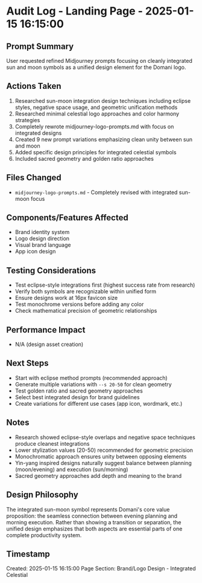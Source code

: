 # Audit Log - Landing Page - 2025-01-15 16:15:00

## Prompt Summary
User requested refined Midjourney prompts focusing on cleanly integrated sun and moon symbols as a unified design element for the Domani logo.

## Actions Taken
1. Researched sun-moon integration design techniques including eclipse styles, negative space usage, and geometric unification methods
2. Researched minimal celestial logo approaches and color harmony strategies
3. Completely rewrote midjourney-logo-prompts.md with focus on integrated designs
4. Created 9 new prompt variations emphasizing clean unity between sun and moon
5. Added specific design principles for integrated celestial symbols
6. Included sacred geometry and golden ratio approaches

## Files Changed
- `midjourney-logo-prompts.md` - Completely revised with integrated sun-moon focus

## Components/Features Affected
- Brand identity system
- Logo design direction
- Visual brand language
- App icon design

## Testing Considerations
- Test eclipse-style integrations first (highest success rate from research)
- Verify both symbols are recognizable within unified form
- Ensure designs work at 16px favicon size
- Test monochrome versions before adding any color
- Check mathematical precision of geometric relationships

## Performance Impact
- N/A (design asset creation)

## Next Steps
- Start with eclipse method prompts (recommended approach)
- Generate multiple variations with `--s 20-50` for clean geometry
- Test golden ratio and sacred geometry approaches
- Select best integrated design for brand guidelines
- Create variations for different use cases (app icon, wordmark, etc.)

## Notes
- Research showed eclipse-style overlaps and negative space techniques produce cleanest integrations
- Lower stylization values (20-50) recommended for geometric precision
- Monochromatic approach ensures unity between opposing elements
- Yin-yang inspired designs naturally suggest balance between planning (moon/evening) and execution (sun/morning)
- Sacred geometry approaches add depth and meaning to the brand

## Design Philosophy
The integrated sun-moon symbol represents Domani's core value proposition: the seamless connection between evening planning and morning execution. Rather than showing a transition or separation, the unified design emphasizes that both aspects are essential parts of one complete productivity system.

## Timestamp
Created: 2025-01-15 16:15:00
Page Section: Brand/Logo Design - Integrated Celestial